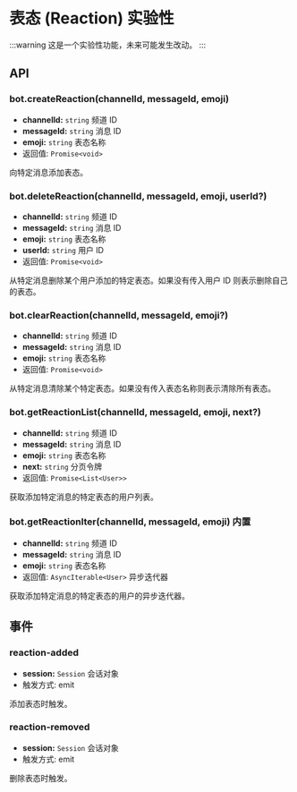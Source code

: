 # 表态 (Reaction) <badge type="warning">实验性</badge>

:::warning
这是一个实验性功能，未来可能发生改动。
:::

## API

### bot.createReaction(channelId, messageId, emoji)

- **channelId:** `string` 频道 ID
- **messageId:** `string` 消息 ID
- **emoji:** `string` 表态名称
- 返回值: `Promise<void>`

向特定消息添加表态。

### bot.deleteReaction(channelId, messageId, emoji, userId?)

- **channelId:** `string` 频道 ID
- **messageId:** `string` 消息 ID
- **emoji:** `string` 表态名称
- **userId:** `string` 用户 ID
- 返回值: `Promise<void>`

从特定消息删除某个用户添加的特定表态。如果没有传入用户 ID 则表示删除自己的表态。

### bot.clearReaction(channelId, messageId, emoji?)

- **channelId:** `string` 频道 ID
- **messageId:** `string` 消息 ID
- **emoji:** `string` 表态名称
- 返回值: `Promise<void>`

从特定消息清除某个特定表态。如果没有传入表态名称则表示清除所有表态。

### bot.getReactionList(channelId, messageId, emoji, next?)

- **channelId:** `string` 频道 ID
- **messageId:** `string` 消息 ID
- **emoji:** `string` 表态名称
- **next:** `string` 分页令牌
- 返回值: `Promise<List<User>>`

获取添加特定消息的特定表态的用户列表。

### bot.getReactionIter(channelId, messageId, emoji) <badge>内置</badge>

- **channelId:** `string` 频道 ID
- **messageId:** `string` 消息 ID
- **emoji:** `string` 表态名称
- 返回值: `AsyncIterable<User>` 异步迭代器

获取添加特定消息的特定表态的用户的异步迭代器。

## 事件

### reaction-added

- **session:** `Session` 会话对象
- 触发方式: emit

添加表态时触发。

### reaction-removed

- **session:** `Session` 会话对象
- 触发方式: emit

删除表态时触发。
